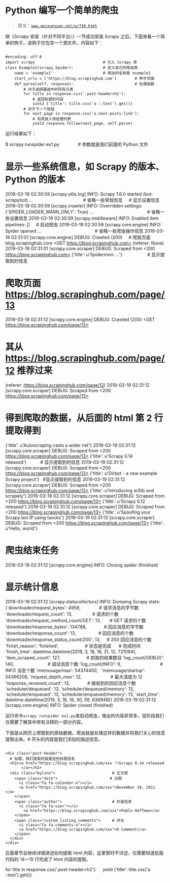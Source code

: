# Python 编写一个简单的爬虫

> 原文：[`www.weixueyuan.net/a/730.html`](http://www.weixueyuan.net/a/730.html)

继《Scrapy 安装（针对不同平台）》一节成功安装 Scrapy 之后，下面来看一个简单的例子。该例子仅包含一个源文件，内容如下：

```

#encoding: utf-8
import scrapy                              # 引入 Scrapy 库
class Example1(scrapy.Spider):             # 定义自己的爬虫类
    name = 'example1'                      # 爬虫的名称是 example1
    start_urls = ['https://blog.scrapinghub.com']        # 种子页面
    def parse(self, response):                           # 处理函数
        # 对于选择器选中的所有元素
        for title in response.css('.post-header>h2'):
            # 返回标题的内容
            yield {'title': title.css('a ::text').get()}
        # 对于下一个按钮
        for next_page in response.css('a.next-posts-link'):
            # 将其放入待处理列表
            yield response.follow(next_page, self.parse)
```

运行结果如下：

$ scrapy runspider ex1.py               # 参数就是我们前面的 Python 文件
# 显示一些系统信息，如 Scrapy 的版本、Python 的版本
2019-03-19 02:30:59 [scrapy.utils.log] INFO: Scrapy 1.6.0 started (bot:    scrapybot)
…                                        # 省略一些常规信息
    # 显示设置信息
2019-03-19 02:30:59 [scrapy.crawler] INFO: Overridden settings:
{'SPIDER_LOADER_WARN_ONLY': True}
…                                           # 省略一些设置信息
2019-03-19 02:30:59 [scrapy.middleware] INFO: Enabled item pipelines:
[]
    # 启动爬虫
2019-03-19 02:30:59 [scrapy.core.engine] INFO: Spider opened
…                                           # 省略一些爬虫操作信息
2019-03-19 02:31:01 [scrapy.core.engine] DEBUG: Crawled (200)
    # 爬取页面 blog.scrapinghub.com
<GET https://blog.scrapinghub.com> (referer: None)
2019-03-19 02:31:01 [scrapy.core.scraper] DEBUG: Scraped from
<200 https://blog.scrapinghub.com>
{'title': u'Spidermon: …'}                    # 显示提取到的信息
# 爬取页面 https://blog.scrapinghub.com/page/13
2019-03-19 02:31:12 [scrapy.core.engine] DEBUG: Crawled (200)
<GET https://blog.scrapinghub.com/page/13>
# 其从 https://blog.scrapinghub.com/page/12 推荐过来
(referer: https://blog.scrapinghub.com/page/12)
2019-03-19 02:31:12 [scrapy.core.scraper] DEBUG: Scraped from
<200 https://blog.scrapinghub.com/page/13>
# 得到爬取的数据，从后面的 html 第 2 行提取得到
{'title': u'Autoscraping casts a wider net'}
2019-03-19 02:31:12 [scrapy.core.scraper] DEBUG: Scraped from
<200 https://blog.scrapinghub.com/page/13>
{'title': u'Scrapy 0.14 released'}           # 显示提取到的信息
2019-03-19 02:31:12 [scrapy.core.scraper] DEBUG: Scraped from
<200 https://blog.scrapinghub.com/page/13>
{'title': u'Dirbot - a new example Scrapy project'}   #显示提取到的信息
2019-03-19 02:31:12 [scrapy.core.scraper] DEBUG: Scraped from
<200 https://blog.scrapinghub.com/page/13>
{'title': u'Introducing w3lib and scrapely'}
2019-03-19 02:31:12 [scrapy.core.scraper] DEBUG: Scraped from
<200 https://blog.scrapinghub.com/page/13>
{'title': u'Scrapy 0.12 released'}
2019-03-19 02:31:12 [scrapy.core.scraper] DEBUG: Scraped from
<200 https://blog.scrapinghub.com/page/13>
{'title': u'Spoofing your Scrapy bot IP using tsocks'}
2019-03-19 02:31:12 [scrapy.core.scraper] DEBUG: Scraped from
<200 https://blog.scrapinghub.com/page/13>
{'title': u'Hello, world'}
# 爬虫结束任务
2019-03-19 02:31:12 [scrapy.core.engine] INFO: Closing spider (finished)
# 显示统计信息
2019-03-19 02:31:12 [scrapy.statscollectors] INFO: Dumping Scrapy stats:
{'downloader/request_bytes': 4959,               # 请求消息的字节数
'downloader/request_count': 13,                # 请求的个数
'downloader/request_method_count/GET': 13,       # GET 请求的个数
'downloader/response_bytes': 134788,              # 回应消息的字节数
'downloader/response_count': 13,                  # 回应消息的个数
'downloader/response_status_count/200': 13,     # 200 回应消息的个数
'finish_reason': 'finished',                     # 状态是完成
     # 完成时间
'finish_time': datetime.datetime(2019, 3, 18, 18, 31, 12, 721064),
'item_scraped_count': 127,                     # 抓取的结果数目
'log_count/DEBUG': 140,                           # 调试消息个数
'log_count/INFO': 9,                               # INFO 消息个数
'memusage/max': 54374400,  
'memusage/startup': 54366208,
'request_depth_max': 12,                       # 最大深度为 12
'response_received_count': 13,              # 接收到的回应消息个数
'scheduler/dequeued': 13,
'scheduler/dequeued/memory': 13,
'scheduler/enqueued': 13,
'scheduler/enqueued/memory': 13,
'start_time': datetime.datetime(2019, 3, 18, 18, 30, 59, 636948)}
2019-03-19 02:31:12 [scrapy.core.engine] INFO: Spider closed (finished)

运行命令`scrapy runspider ex1.py`来启动爬虫，输出的内容非常多，现阶段我们仅需要了解其中带有注释的一部分内容。

下面是从网页上爬取到的原始数据，爬虫就是处理这样的数据并将我们关心的信息提取出来。# 开头的内容是我们添加的描述信息。

```

<div class="post-header">
  # 标题，我们提取的就是这些标题信息
  <h2><a href="https://blog.scrapinghub.com/xxx ">Scrapy 0.14 released
       </a></h2>
  <div class="byline">                         # 正文框
    <span class="date">                       # 日期
      <i class="fa fa-calendar-o"></i>
      <a href="https://blog.scrapinghub.com/xxx">November 18, 2011 </a>
    </span>
    <span class="author">                      # 作者信息
      <i class="fa fa-user"></i>
        <a href="https://blog.scrapinghub.com/xxx">Pablo Hoffman</a>
    </span>
    <span class="custom_listing_comments">     # 评论
      <i class="fa fa-comments-o"></i>
      <a href="https://blog.scrapinghub.com/xxx">0 Comment</a>
    </span>
  </div> 
</div>
```

后面章节会继续详细讲述如何提取 html 内容，这里暂时不详述，仅需要知道前面代码的 14～15 行完成了 html 内容的提取。

for title in response.css('.post-header>h2'):
    yield {'title': title.css('a ::text').get()}